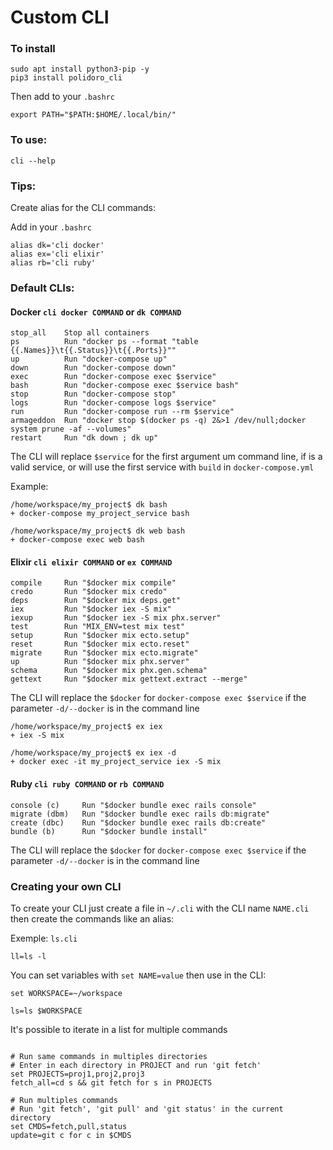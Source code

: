 # Custom CLI
### To install

```
sudo apt install python3-pip -y
pip3 install polidoro_cli
```

Then add to your `.bashrc`
```
export PATH="$PATH:$HOME/.local/bin/"
```

### To use:
`cli --help`

### Tips:
Create alias for the CLI commands:

Add in your `.bashrc`
```
alias dk='cli docker'
alias ex='cli elixir'
alias rb='cli ruby'
```

### Default CLIs:
#### Docker `cli docker COMMAND` or `dk COMMAND`
```
stop_all    Stop all containers
ps          Run "docker ps --format "table {{.Names}}\t{{.Status}}\t{{.Ports}}""
up          Run "docker-compose up"
down        Run "docker-compose down"
exec        Run "docker-compose exec $service"
bash        Run "docker-compose exec $service bash"
stop        Run "docker-compose stop"
logs        Run "docker-compose logs $service"
run         Run "docker-compose run --rm $service"
armageddon  Run "docker stop $(docker ps -q) 2&>1 /dev/null;docker system prune -af --volumes"
restart     Run "dk down ; dk up"
```
The CLI will replace `$service` for the first argument um command line, if is a valid service, 
or will use the first service with `build` in `docker-compose.yml`

Example:
```
/home/workspace/my_project$ dk bash
+ docker-compose my_project_service bash

/home/workspace/my_project$ dk web bash
+ docker-compose exec web bash

```

#### Elixir `cli elixir COMMAND` or `ex COMMAND`
```
compile     Run "$docker mix compile"
credo       Run "$docker mix credo"
deps        Run "$docker mix deps.get"
iex         Run "$docker iex -S mix"
iexup       Run "$docker iex -S mix phx.server"
test        Run "MIX_ENV=test mix test"
setup       Run "$docker mix ecto.setup"
reset       Run "$docker mix ecto.reset"
migrate     Run "$docker mix ecto.migrate"
up          Run "$docker mix phx.server"
schema      Run "$docker mix phx.gen.schema"
gettext     Run "$docker mix gettext.extract --merge"
```
The CLI will replace the `$docker` for `docker-compose exec $service` 
if the parameter `-d/--docker` is in the command line
```
/home/workspace/my_project$ ex iex
+ iex -S mix

/home/workspace/my_project$ ex iex -d
+ docker exec -it my_project_service iex -S mix
```

#### Ruby `cli ruby COMMAND` or `rb COMMAND`
```
console (c)     Run "$docker bundle exec rails console"
migrate (dbm)   Run "$docker bundle exec rails db:migrate"
create (dbc)    Run "$docker bundle exec rails db:create"
bundle (b)      Run "$docker bundle install"
```
The CLI will replace the `$docker` for `docker-compose exec $service`
if the parameter `-d/--docker` is in the command line

### Creating your own CLI
To create your CLI just create a file in `~/.cli` with the CLI name `NAME.cli` then create the commands like an alias:

Exemple:
`ls.cli`
```
ll=ls -l
```

You can set variables with `set NAME=value` then use in the CLI:
```
set WORKSPACE=~/workspace

ls=ls $WORKSPACE
```

It's possible to iterate in a list for multiple commands
```

# Run same commands in multiples directories
# Enter in each directory in PROJECT and run 'git fetch'
set PROJECTS=proj1,proj2,proj3
fetch_all=cd s && git fetch for s in PROJECTS

# Run multiples commands
# Run 'git fetch', 'git pull' and 'git status' in the current directory
set CMDS=fetch,pull,status
update=git c for c in $CMDS
```